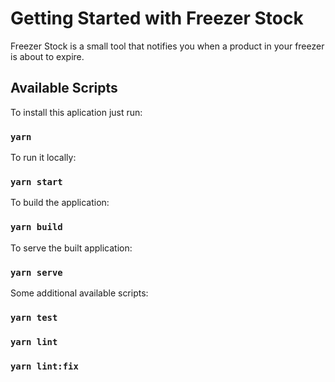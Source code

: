 # Getting Started with Freezer Stock

Freezer Stock is a small tool that notifies you when a product in your freezer is about to expire.

## Available Scripts

To install this aplication just run:

### `yarn`

To run it locally:

### `yarn start`

To build the application:

### `yarn build`

To serve the built application:

### `yarn serve`

Some additional available scripts:

### `yarn test`

### `yarn lint`

### `yarn lint:fix`
